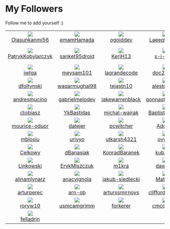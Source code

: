 # My Followers
Follow me to add yourself :)
<!--START_SECTION:top-followers-->
<table><tr>
  <td align="center">
    <a href="https://github.com/Olasunkanmi56">
      <img src="https://avatars.githubusercontent.com/u/95199889?v=4" />
      <br />
      Olasunkanmi56
    </a> 
  </td>

  <td align="center">
    <a href="https://github.com/emamHamada">
      <img src="https://avatars.githubusercontent.com/u/95125518?v=4" />
      <br />
      emamHamada
    </a> 
  </td>

  <td align="center">
    <a href="https://github.com/ogoiddev">
      <img src="https://avatars.githubusercontent.com/u/93263797?v=4" />
      <br />
      ogoiddev
    </a> 
  </td>

  <td align="center">
    <a href="https://github.com/LaeeqtheDev">
      <img src="https://avatars.githubusercontent.com/u/92651026?v=4" />
      <br />
      LaeeqtheDev
    </a> 
  </td>

  <td align="center">
    <a href="https://github.com/Qheeze">
      <img src="https://avatars.githubusercontent.com/u/90517354?v=4" />
      <br />
      Qheeze
    </a> 
  </td>

  <td align="center">
    <a href="https://github.com/woywro">
      <img src="https://avatars.githubusercontent.com/u/81762811?v=4" />
      <br />
      woywro
    </a> 
  </td></tr>
<tr>
  <td align="center">
    <a href="https://github.com/PatrykKobylarczyk">
      <img src="https://avatars.githubusercontent.com/u/78880820?v=4" />
      <br />
      PatrykKobylarczyk
    </a> 
  </td>

  <td align="center">
    <a href="https://github.com/sanket95droid">
      <img src="https://avatars.githubusercontent.com/u/77754719?v=4" />
      <br />
      sanket95droid
    </a> 
  </td>

  <td align="center">
    <a href="https://github.com/KeriH13">
      <img src="https://avatars.githubusercontent.com/u/73138368?v=4" />
      <br />
      KeriH13
    </a> 
  </td>

  <td align="center">
    <a href="https://github.com/s-i-m-p">
      <img src="https://avatars.githubusercontent.com/u/71843632?v=4" />
      <br />
      s-i-m-p
    </a> 
  </td>

  <td align="center">
    <a href="https://github.com/hanzchiziterem">
      <img src="https://avatars.githubusercontent.com/u/66650409?v=4" />
      <br />
      hanzchiziterem
    </a> 
  </td>

  <td align="center">
    <a href="https://github.com/adam-handke">
      <img src="https://avatars.githubusercontent.com/u/63845886?v=4" />
      <br />
      adam-handke
    </a> 
  </td></tr>
<tr>
  <td align="center">
    <a href="https://github.com/iwtga">
      <img src="https://avatars.githubusercontent.com/u/59861270?v=4" />
      <br />
      iwtga
    </a> 
  </td>

  <td align="center">
    <a href="https://github.com/meysam101">
      <img src="https://avatars.githubusercontent.com/u/59343423?v=4" />
      <br />
      meysam101
    </a> 
  </td>

  <td align="center">
    <a href="https://github.com/lagrandecode">
      <img src="https://avatars.githubusercontent.com/u/58033364?v=4" />
      <br />
      lagrandecode
    </a> 
  </td>

  <td align="center">
    <a href="https://github.com/doc22940">
      <img src="https://avatars.githubusercontent.com/u/57328920?v=4" />
      <br />
      doc22940
    </a> 
  </td>

  <td align="center">
    <a href="https://github.com/mern-dev-full">
      <img src="https://avatars.githubusercontent.com/u/55296314?v=4" />
      <br />
      mern-dev-full
    </a> 
  </td>

  <td align="center">
    <a href="https://github.com/peterzam">
      <img src="https://avatars.githubusercontent.com/u/54433833?v=4" />
      <br />
      peterzam
    </a> 
  </td></tr>
<tr>
  <td align="center">
    <a href="https://github.com/dfoltynski">
      <img src="https://avatars.githubusercontent.com/u/53613664?v=4" />
      <br />
      dfoltynski
    </a> 
  </td>

  <td align="center">
    <a href="https://github.com/waqarmughal98">
      <img src="https://avatars.githubusercontent.com/u/52863555?v=4" />
      <br />
      waqarmughal98
    </a> 
  </td>

  <td align="center">
    <a href="https://github.com/tejastn10">
      <img src="https://avatars.githubusercontent.com/u/52375207?v=4" />
      <br />
      tejastn10
    </a> 
  </td>

  <td align="center">
    <a href="https://github.com/alestor123">
      <img src="https://avatars.githubusercontent.com/u/51041424?v=4" />
      <br />
      alestor123
    </a> 
  </td>

  <td align="center">
    <a href="https://github.com/BartlomiejKar">
      <img src="https://avatars.githubusercontent.com/u/51003133?v=4" />
      <br />
      BartlomiejKar
    </a> 
  </td>

  <td align="center">
    <a href="https://github.com/emre-ozgun">
      <img src="https://avatars.githubusercontent.com/u/50968552?v=4" />
      <br />
      emre-ozgun
    </a> 
  </td></tr>
<tr>
  <td align="center">
    <a href="https://github.com/andresmucino">
      <img src="https://avatars.githubusercontent.com/u/50926003?v=4" />
      <br />
      andresmucino
    </a> 
  </td>

  <td align="center">
    <a href="https://github.com/gabrielmelodev">
      <img src="https://avatars.githubusercontent.com/u/50870406?v=4" />
      <br />
      gabrielmelodev
    </a> 
  </td>

  <td align="center">
    <a href="https://github.com/jakewarrenblack">
      <img src="https://avatars.githubusercontent.com/u/47800618?v=4" />
      <br />
      jakewarrenblack
    </a> 
  </td>

  <td align="center">
    <a href="https://github.com/gonnastepsteph">
      <img src="https://avatars.githubusercontent.com/u/46465174?v=4" />
      <br />
      gonnastepsteph
    </a> 
  </td>

  <td align="center">
    <a href="https://github.com/artginzburg">
      <img src="https://avatars.githubusercontent.com/u/46137336?v=4" />
      <br />
      artginzburg
    </a> 
  </td>

  <td align="center">
    <a href="https://github.com/Iwaniukooo11">
      <img src="https://avatars.githubusercontent.com/u/45974414?v=4" />
      <br />
      Iwaniukooo11
    </a> 
  </td></tr>
<tr>
  <td align="center">
    <a href="https://github.com/ctobiasz">
      <img src="https://avatars.githubusercontent.com/u/44296783?v=4" />
      <br />
      ctobiasz
    </a> 
  </td>

  <td align="center">
    <a href="https://github.com/YkBastidas">
      <img src="https://avatars.githubusercontent.com/u/44125021?v=4" />
      <br />
      YkBastidas
    </a> 
  </td>

  <td align="center">
    <a href="https://github.com/michal-wajrak">
      <img src="https://avatars.githubusercontent.com/u/41954395?v=4" />
      <br />
      michal-wajrak
    </a> 
  </td>

  <td align="center">
    <a href="https://github.com/BaptisteAngot">
      <img src="https://avatars.githubusercontent.com/u/41863986?v=4" />
      <br />
      BaptisteAngot
    </a> 
  </td>

  <td align="center">
    <a href="https://github.com/Kyotho">
      <img src="https://avatars.githubusercontent.com/u/41431735?v=4" />
      <br />
      Kyotho
    </a> 
  </td>

  <td align="center">
    <a href="https://github.com/ABialoskorski">
      <img src="https://avatars.githubusercontent.com/u/40116220?v=4" />
      <br />
      ABialoskorski
    </a> 
  </td></tr>
<tr>
  <td align="center">
    <a href="https://github.com/mourice-oduor">
      <img src="https://avatars.githubusercontent.com/u/38504572?v=4" />
      <br />
      mourice-oduor
    </a> 
  </td>

  <td align="center">
    <a href="https://github.com/datejer">
      <img src="https://avatars.githubusercontent.com/u/35652893?v=4" />
      <br />
      datejer
    </a> 
  </td>

  <td align="center">
    <a href="https://github.com/pcwitcher">
      <img src="https://avatars.githubusercontent.com/u/33603978?v=4" />
      <br />
      pcwitcher
    </a> 
  </td>

  <td align="center">
    <a href="https://github.com/Adorek">
      <img src="https://avatars.githubusercontent.com/u/33174392?v=4" />
      <br />
      Adorek
    </a> 
  </td>

  <td align="center">
    <a href="https://github.com/Animx11">
      <img src="https://avatars.githubusercontent.com/u/32570676?v=4" />
      <br />
      Animx11
    </a> 
  </td>

  <td align="center">
    <a href="https://github.com/wiktorbalaban">
      <img src="https://avatars.githubusercontent.com/u/32570674?v=4" />
      <br />
      wiktorbalaban
    </a> 
  </td></tr>
<tr>
  <td align="center">
    <a href="https://github.com/mblosiu">
      <img src="https://avatars.githubusercontent.com/u/32570404?v=4" />
      <br />
      mblosiu
    </a> 
  </td>

  <td align="center">
    <a href="https://github.com/uriyyo">
      <img src="https://avatars.githubusercontent.com/u/32038156?v=4" />
      <br />
      uriyyo
    </a> 
  </td>

  <td align="center">
    <a href="https://github.com/utkarsh4321">
      <img src="https://avatars.githubusercontent.com/u/30936607?v=4" />
      <br />
      utkarsh4321
    </a> 
  </td>

  <td align="center">
    <a href="https://github.com/ovy17">
      <img src="https://avatars.githubusercontent.com/u/29827568?v=4" />
      <br />
      ovy17
    </a> 
  </td>

  <td align="center">
    <a href="https://github.com/maciekglowacki">
      <img src="https://avatars.githubusercontent.com/u/29459845?v=4" />
      <br />
      maciekglowacki
    </a> 
  </td>

  <td align="center">
    <a href="https://github.com/Fillette">
      <img src="https://avatars.githubusercontent.com/u/28894032?v=4" />
      <br />
      Fillette
    </a> 
  </td></tr>
<tr>
  <td align="center">
    <a href="https://github.com/Celkowy">
      <img src="https://avatars.githubusercontent.com/u/28812904?v=4" />
      <br />
      Celkowy
    </a> 
  </td>

  <td align="center">
    <a href="https://github.com/dBanasiak">
      <img src="https://avatars.githubusercontent.com/u/28776821?v=4" />
      <br />
      dBanasiak
    </a> 
  </td>

  <td align="center">
    <a href="https://github.com/KonradBaranek">
      <img src="https://avatars.githubusercontent.com/u/28057848?v=4" />
      <br />
      KonradBaranek
    </a> 
  </td>

  <td align="center">
    <a href="https://github.com/kubal97">
      <img src="https://avatars.githubusercontent.com/u/26736814?v=4" />
      <br />
      kubal97
    </a> 
  </td>

  <td align="center">
    <a href="https://github.com/YoussefRabeiii">
      <img src="https://avatars.githubusercontent.com/u/26309006?v=4" />
      <br />
      YoussefRabeiii
    </a> 
  </td>

  <td align="center">
    <a href="https://github.com/plumthedev">
      <img src="https://avatars.githubusercontent.com/u/26173777?v=4" />
      <br />
      plumthedev
    </a> 
  </td></tr>
<tr>
  <td align="center">
    <a href="https://github.com/Linkowski">
      <img src="https://avatars.githubusercontent.com/u/23642727?v=4" />
      <br />
      Linkowski
    </a> 
  </td>

  <td align="center">
    <a href="https://github.com/ErykMiszczuk">
      <img src="https://avatars.githubusercontent.com/u/23503254?v=4" />
      <br />
      ErykMiszczuk
    </a> 
  </td>

  <td align="center">
    <a href="https://github.com/m1kra">
      <img src="https://avatars.githubusercontent.com/u/22639633?v=4" />
      <br />
      m1kra
    </a> 
  </td>

  <td align="center">
    <a href="https://github.com/dawpes">
      <img src="https://avatars.githubusercontent.com/u/21691507?v=4" />
      <br />
      dawpes
    </a> 
  </td>

  <td align="center">
    <a href="https://github.com/DenverCoder1">
      <img src="https://avatars.githubusercontent.com/u/20955511?v=4" />
      <br />
      DenverCoder1
    </a> 
  </td>

  <td align="center">
    <a href="https://github.com/dziemo">
      <img src="https://avatars.githubusercontent.com/u/20903126?v=4" />
      <br />
      dziemo
    </a> 
  </td></tr>
<tr>
  <td align="center">
    <a href="https://github.com/alinamlynarz">
      <img src="https://avatars.githubusercontent.com/u/19856760?v=4" />
      <br />
      alinamlynarz
    </a> 
  </td>

  <td align="center">
    <a href="https://github.com/anacvignola">
      <img src="https://avatars.githubusercontent.com/u/18388591?v=4" />
      <br />
      anacvignola
    </a> 
  </td>

  <td align="center">
    <a href="https://github.com/jakub-siedlecki">
      <img src="https://avatars.githubusercontent.com/u/18082226?v=4" />
      <br />
      jakub-siedlecki
    </a> 
  </td>

  <td align="center">
    <a href="https://github.com/Mativve">
      <img src="https://avatars.githubusercontent.com/u/17256874?v=4" />
      <br />
      Mativve
    </a> 
  </td>

  <td align="center">
    <a href="https://github.com/VegaDeftwing">
      <img src="https://avatars.githubusercontent.com/u/11283620?v=4" />
      <br />
      VegaDeftwing
    </a> 
  </td>

  <td align="center">
    <a href="https://github.com/bacloud23">
      <img src="https://avatars.githubusercontent.com/u/10267332?v=4" />
      <br />
      bacloud23
    </a> 
  </td></tr>
<tr>
  <td align="center">
    <a href="https://github.com/arturperec">
      <img src="https://avatars.githubusercontent.com/u/9005550?v=4" />
      <br />
      arturperec
    </a> 
  </td>

  <td align="center">
    <a href="https://github.com/arn-ob">
      <img src="https://avatars.githubusercontent.com/u/8177397?v=4" />
      <br />
      arn-ob
    </a> 
  </td>

  <td align="center">
    <a href="https://github.com/arturssmirnovs">
      <img src="https://avatars.githubusercontent.com/u/7140344?v=4" />
      <br />
      arturssmirnovs
    </a> 
  </td>

  <td align="center">
    <a href="https://github.com/cliffordfajardo">
      <img src="https://avatars.githubusercontent.com/u/6743796?v=4" />
      <br />
      cliffordfajardo
    </a> 
  </td>

  <td align="center">
    <a href="https://github.com/plentifullee">
      <img src="https://avatars.githubusercontent.com/u/6201787?v=4" />
      <br />
      plentifullee
    </a> 
  </td>

  <td align="center">
    <a href="https://github.com/pompel123">
      <img src="https://avatars.githubusercontent.com/u/6089923?v=4" />
      <br />
      pompel123
    </a> 
  </td></tr>
<tr>
  <td align="center">
    <a href="https://github.com/roryw10">
      <img src="https://avatars.githubusercontent.com/u/5229850?v=4" />
      <br />
      roryw10
    </a> 
  </td>

  <td align="center">
    <a href="https://github.com/usmcamgrimm">
      <img src="https://avatars.githubusercontent.com/u/4663503?v=4" />
      <br />
      usmcamgrimm
    </a> 
  </td>

  <td align="center">
    <a href="https://github.com/forkerer">
      <img src="https://avatars.githubusercontent.com/u/4185198?v=4" />
      <br />
      forkerer
    </a> 
  </td>

  <td align="center">
    <a href="https://github.com/cmcquillan">
      <img src="https://avatars.githubusercontent.com/u/1778268?v=4" />
      <br />
      cmcquillan
    </a> 
  </td>

  <td align="center">
    <a href="https://github.com/filipgorczynski">
      <img src="https://avatars.githubusercontent.com/u/467026?v=4" />
      <br />
      filipgorczynski
    </a> 
  </td>

  <td align="center">
    <a href="https://github.com/awalias">
      <img src="https://avatars.githubusercontent.com/u/458736?v=4" />
      <br />
      awalias
    </a> 
  </td></tr>
<tr>
  <td align="center">
    <a href="https://github.com/felladrin">
      <img src="https://avatars.githubusercontent.com/u/418083?v=4" />
      <br />
      felladrin
    </a> 
  </td></tr></table>
<!--END_SECTION:top-followers-->
